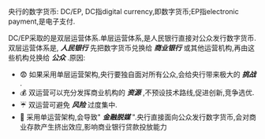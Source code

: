 央行的数字货币: DC/EP, DC指digital currency,即数字货币;EP指electronic payment,是电子支付.

DC/EP采取的是双层运营体系.单层运营体系,是人民银行直接对公众发行数字货币.双层运营体系是, ***人民银行*** 先把数字货币兑换给 ***商业银行*** 或其他运营机构,再由这些机构兑换给 ***公众*** .原因:
  *  :fearful: 如果采用单层运营架构,央行要独自面对所有公众,会给央行带来极大的 ***挑战*** .
  * :moneybag: 双运营可以充分发挥商业机构的 ***资源*** ,不预设技术路线,促进创新,竞争选优.
  * :umbrella: 双运营可避免 ***风险*** 过度集中.
  * :bank: 采用单运营架构,会导致" ***金融脱媒*** ".央行直接面向公众发行数字货币,会对商业存款产生挤出效应,影响商业银行贷款投放能力